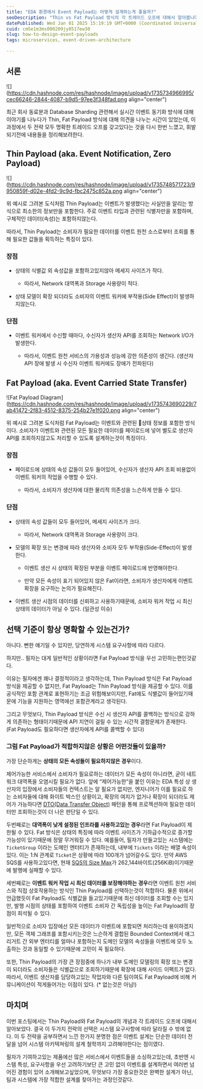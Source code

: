 ```yaml
---
title: "EDA 환경에서 Event Payload는 어떻게 설계하는게 좋을까?"
seoDescription: "Thin vs Fat Payload 방식의 각 트레이드 오프에 대해서 알아봅니다."
datePublished: Wed Jan 01 2025 15:19:19 GMT+0000 (Coordinated Universal Time)
cuid: cm5e1m3ms000209jy8517ew30
slug: how-to-design-event-payloads
tags: microservices, event-driven-architecture

---
```


## 서론

![](https://cdn.hashnode.com/res/hashnode/image/upload/v1735734966995/cec66246-2844-4087-b9d5-97ee3f348fad.png align="center")

최근 회사 동료분과 Database Sharding 관련해서 실시간 이벤트 동기화 방식에 대해 이야기를 나누다가 Thin, Fat Payload 방식에 대해 의견을 나누는 시간이 있었는데, 이 과정에서 두 전략 모두 명확한 트레이드 오프를 갖고있다는 것을 다시 한번 느꼈고, 휘발되기전에 내용들을 정리해보려한다.

## Thin Payload (aka. Event Notification, Zero Payload)

![](https://cdn.hashnode.com/res/hashnode/image/upload/v1735748571723/9950859f-d02e-4fd2-9c9d-fbc2475c852a.png align="center")

위 예시로 그려본 도식처럼 Thin Payload는 이벤트가 발생했다는 사실만을 알리는 방식으로 최소한의 정보만을 포함한다. 주로 이벤트 타입과 관련된 식별자만을 포함하며, 구체적인 데이터(속성)는 포함하지않는다.

따라서, Thin Payload는 소비자가 필요한 데이터를 이벤트 원천 소스로부터 조회를 통해 필요한 값들을 획득하는 특징이 있다.

### 장점

* 상태의 식별값 외 속성값을 포함하고있지않아 메세지 사이즈가 작다.
    
    * 따라서, Network 대역폭과 Storage 사용량이 적다.
        
* 상태 모델이 확장 되더라도 소비자의 이벤트 워커에 부작용(Side Effect)이 발생하지않는다.
    

### 단점

* 이벤트 워커에서 수신할 때마다, 수신자가 생산자 API를 조회하는 Network I/O가 발생한다.
    
    * 따라서, 이벤트 원천 서비스의 가용성과 성능에 강한 의존성이 생긴다. (생산자 API 장애 발생 시 수신자 이벤트 워커에도 장애가 전파된다)
        

## Fat Payload (aka. Event Carried State Transfer)

![Fat Payload Diagram](https://cdn.hashnode.com/res/hashnode/image/upload/v1735743690229/7ab41472-2f83-4512-8375-254b27e1f020.png align="center")

위 예시로 그려본 도식처럼 Fat Payload는 이벤트와 관련된 상태 정보를 포함한 방식이다. 소비자가 이벤트와 관련된 모든 필요한 데이터를 페이로드에 넣어 별도로 생산자 API를 조회하지않고도 처리할 수 있도록 설계하는것이 특징이다.

### 장점

* 페이로드에 상태의 속성 값들이 모두 들어있어, 수신자가 생산자 API 조회 비용없이 이벤트 워커의 작업을 수행할 수 있다.
    
    * 따라서, 소비자가 생산자에 대한 물리적 의존성을 느슨하게 만들 수 있다.
        

### 단점

* 상태의 속성 값들이 모두 들어있어, 메세지 사이즈가 크다.
    
    * 따라서, Network 대역폭과 Storage 사용량이 크다.
        
* 모델의 확장 또는 변경에 따라 생산자와 소비자 모두 부작용(Side-Effect)이 발생한다.
    
    * 이벤트 생산 시 상태의 확장된 부분을 이벤트 페이로드에 반영해야한다.
        
    * 만약 모든 속성이 표기 되어있지 않은 Fat이라면, 소비자가 생산자에게 이벤트 확장을 요구하는 논의가 필요해진다.
        
* 이벤트 생산 시점의 데이터를 신뢰하고 사용하기때문에, 소비자 워커 작업 시 최신 상태의 데이터가 아닐 수 있다. (일관성 이슈)
    

## 선택 기준이 항상 명확할 수 있는건가?

아니다. 뻔한 얘기일 수 있지만, 당연하게 시스템 요구사항에 따라 다르다.

하지만.. 필자는 대게 일반적인 상황이라면 Fat Payload 방식을 우선 고민하는편인것같다.

이유는 필자에겐 꽤나 결정적이라고 생각하는데, Thin Payload 방식은 Fat Payload 방식을 제공할 수 없지만, Fat Payload는 Thin Payload 방식을 제공할 수 있다. 이를 공식적인 포함 관계로 표현하기는 조금 위험해보이지만, Fat에도 식별값이 들어있기때문에 기능을 지원하는 영역에선 포함관계라고 생각된다.

그리고 무엇보다, Thin Payload 방식은 수신 시 생산자 API를 콜백하는 방식으로 강하게 의존하는 형태이기때문에 API 지연이 걸릴 수 있는 시간적 결함문제가 존재한다. (Fat Payload도 필요하다면 생산자에게 API를 콜백할 수 있다)

### 그럼 Fat Payload가 적합하지않은 상황은 어떤것들이 있을까?

가장 단순하게는 **상태의 모든 속성들이 필요하지않은 경우**이다.

제어가능한 서비스에서 소비자가 필요로하는 데이터가 모든 속성이 아니라면, 굳이 네트워크 대역폭을 오염시킬 필요가 없다. 앞에 “제어가능한”을 붙인 이유는 EDA 특성 상 생산자의 입장에서 소비자들의 컨텍스트는 알 필요가 없지만, 엔지니어가 이를 필요로 하는 소비자들에 대해 화이트 박스인 상황이고, 확장의 여지가 없거나 확장이 되더라도 제어가 가능하다면 [DTO(Data Transfer Object)](https://martinfowler.com/eaaCatalog/dataTransferObject.html) 패턴을 통해 프로젝션하여 필요한 데이터만 조회하는것이 더 나은 판단일 수 있다.

두번째로는 **대역폭이 낮게 설정된 인프라를 사용하고있는 경우**라면 Fat Payload이 제한될 수 있다. Fat 방식은 상태의 특징에 따라 이벤트 사이즈가 기하급수적으로 증가할 가능성이 있기때문에 정말 무거워질 수 있다. 예를들어, 필자가 만들고있는 시스템에는 `TicketGroup` 이라는 도메인 엔터티가 존재하는데, 내부에 `Tickets` 이라는 배열 속성이 있다. 이는 1:N 관계로 `Ticket`은 상황에 따라 100개가 넘어갈수도 있다. 만약 AWS SQS를 사용하고있다면, 현재 [SQS의 Size Max](https://docs.aws.amazon.com/ko_kr/AWSSimpleQueueService/latest/SQSDeveloperGuide/quotas-messages.html)가 262,144바이트(256KiB)이기때문에 발행에 실패할 수 있다.

세번째로는 **이벤트 워커 작업 시 최신 데이터를 보장해야하는 경우**라면 이벤트 원천 서비스와 직접 상호작용하는 방식인 Thin Payload를 선택하는것이 적합하다. 물론 위에서 언급했듯이 Fat Payload도 식별값을 들고있기때문에 최신 데이터를 조회할 수는 있지만, 발행 시점의 상태를 포함하여 이벤트 소비자 간 독립성을 높이는 Fat Payload의 장점이 희석될 수 있다.

일반적으로 소비자 입장에선 모든 데이터가 이벤트에 포함되면 처리하는데 용이하겠지만, 모든 객체 그래프를 포함시키는것은 느슨하게 결합된 Bounded Context에서 애그리거트 간 외부 엔터티를 얼마나 포함하는지 도메인 모델의 속성들을 이벤트에 모두 노출하는 것과 동일할 수 있기때문에 고민이 꼭 필요하다.

또한, Thin Payload의 가장 큰 장점중에 하나가 내부 도메인 모델링의 확장 또는 변경이 되더라도 소비자들은 식별값으로 조회하기때문에 확장에 대해 사이드 이펙트가 없다. 따라서, 이벤트 생산자를 담당하고있는 작업자와 다른 팀이여도 Fat Payload에 비해 커뮤니케이션이 적게들어가는 이점이 있다. (\* 없는것은 아님!)

## 마치며

이번 포스팅에서는 Thin Payload와 Fat Payload의 개념과 각 트레이드 오프에 대해서 알아보았다. 결국 이 두가지 전략의 선택은 시스템 요구사항에 따라 달라질 수 밖에 없다. 이 두 전략을 공부하면서 느낀 한가지 분명한 점은 이벤트 설계는 단순한 데이터 전달을 넘어 시스템 아키텍쳐링의 설계 철학까지 고려해야한다는 점이였다.

필자가 기여하고있는 제품에선 많은 서비스에서 이벤트들을 소싱하고있는데, 초반엔 시스템 특성, 요구사항을 우선 고려하기보단 큰 고민 없이 이벤트를 설계하면서 여러번 넘어진 경험이 있어 소개해보고싶었으며, 무엇보다 가장 중요한것은 완벽한 설계가 아닌, 팀과 시스템에 가장 적합한 설계를 찾아가는 과정인것같다.